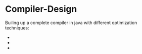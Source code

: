 # Compiler-Design

Builing up a complete compiler in java with different optimization techniques:

* 
*
* 
